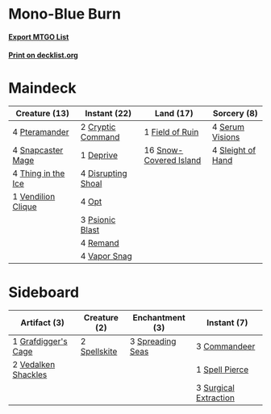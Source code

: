 # Mono-Blue Burn

#### [Export MTGO List](../collection/Mono-Blue%20Burn/Mono-Blue%20Burn.txt)
#### [Print on decklist.org](http://decklist.org/?deckmain=2%09Cryptic%20Command%0A1%09Deprive%0A4%09Disrupting%20Shoal%0A1%09Field%20of%20Ruin%0A4%09Opt%0A3%09Psionic%20Blast%0A4%09Pteramander%0A4%09Remand%0A4%09Serum%20Visions%0A4%09Sleight%20of%20Hand%0A4%09Snapcaster%20Mage%0A16%09Snow-Covered%20Island%0A4%09Thing%20in%20the%20Ice%0A4%09Vapor%20Snag%0A1%09Vendilion%20Clique&deckside=3%09Commandeer%0A1%09Grafdigger's%20Cage%0A1%09Spell%20Pierce%0A2%09Spellskite%0A3%09Spreading%20Seas%0A3%09Surgical%20Extraction%0A2%09Vedalken%20Shackles)
# Maindeck

|                                        Creature (13)                                        |                                        Instant (22)                                        |                                            Land (17)                                            |                                        Sorcery (8)                                        |
|---------------------------------------------------------------------------------------------|--------------------------------------------------------------------------------------------|-------------------------------------------------------------------------------------------------|-------------------------------------------------------------------------------------------|
|4 [Pteramander](http://gatherer.wizards.com/Pages/Card/Details.aspx?multiverseid=457191)     |2 [Cryptic Command](http://gatherer.wizards.com/Pages/Card/Details.aspx?multiverseid=438614)|1 [Field of Ruin](http://gatherer.wizards.com/Pages/Card/Details.aspx?multiverseid=435415)       |4 [Serum Visions](http://gatherer.wizards.com/Pages/Card/Details.aspx?multiverseid=50145)  |
|4 [Snapcaster Mage](http://gatherer.wizards.com/Pages/Card/Details.aspx?multiverseid=227676) |1 [Deprive](http://gatherer.wizards.com/Pages/Card/Details.aspx?multiverseid=193519)        |16 [Snow-Covered Island](http://gatherer.wizards.com/Pages/Card/Details.aspx?multiverseid=121130)|4 [Sleight of Hand](http://gatherer.wizards.com/Pages/Card/Details.aspx?multiverseid=25557)|
|4 [Thing in the Ice](http://gatherer.wizards.com/Pages/Card/Details.aspx?multiverseid=409836)|4 [Disrupting Shoal](http://gatherer.wizards.com/Pages/Card/Details.aspx?multiverseid=74128)|                                                                                                 |                                                                                           |
|1 [Vendilion Clique](http://gatherer.wizards.com/Pages/Card/Details.aspx?multiverseid=442065)|4 [Opt](http://gatherer.wizards.com/Pages/Card/Details.aspx?multiverseid=442948)            |                                                                                                 |                                                                                           |
|                                                                                             |3 [Psionic Blast](http://gatherer.wizards.com/Pages/Card/Details.aspx?multiverseid=719)     |                                                                                                 |                                                                                           |
|                                                                                             |4 [Remand](http://gatherer.wizards.com/Pages/Card/Details.aspx?multiverseid=380255)         |                                                                                                 |                                                                                           |
|                                                                                             |4 [Vapor Snag](http://gatherer.wizards.com/Pages/Card/Details.aspx?multiverseid=249373)     |                                                                                                 |                                                                                           |


# Sideboard

|                                         Artifact (3)                                         |                                     Creature (2)                                      |                                      Enchantment (3)                                      |                                          Instant (7)                                           |
|----------------------------------------------------------------------------------------------|---------------------------------------------------------------------------------------|-------------------------------------------------------------------------------------------|------------------------------------------------------------------------------------------------|
|1 [Grafdigger's Cage](http://gatherer.wizards.com/Pages/Card/Details.aspx?multiverseid=278452)|2 [Spellskite](http://gatherer.wizards.com/Pages/Card/Details.aspx?multiverseid=397743)|3 [Spreading Seas](http://gatherer.wizards.com/Pages/Card/Details.aspx?multiverseid=190405)|3 [Commandeer](http://gatherer.wizards.com/Pages/Card/Details.aspx?multiverseid=121243)         |
|2 [Vedalken Shackles](http://gatherer.wizards.com/Pages/Card/Details.aspx?multiverseid=50120) |                                                                                       |                                                                                           |1 [Spell Pierce](http://gatherer.wizards.com/Pages/Card/Details.aspx?multiverseid=425876)       |
|                                                                                              |                                                                                       |                                                                                           |3 [Surgical Extraction](http://gatherer.wizards.com/Pages/Card/Details.aspx?multiverseid=397706)|

